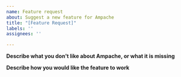 ```yaml
---
name: Feature request
about: Suggest a new feature for Ampache
title: "[Feature Request]"
labels: ''
assignees: ''

---
```


<!-- Before submitting a feature request, make sure to search to see if it's already been suggested.

Please be as descriptive as you can be about your feature. No request is too big or too small and if it make sense, there is a good chance it will be approved and make it into Ampache. However, there is no guarantee on the time-frame.

The quickest way for a feature to make it into Ampache, is for you to submit a pull request yourself! -->

**Describe what you don't like about Ampache, or what it is missing**


**Describe how you would like the feature to work**
